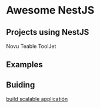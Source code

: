 # Awesome NestJS

## Projects using NestJS
Novu 
Teable 
ToolJet 

## Examples


## Buiding
[build scalable applicatión](https://www.bymoji.com/blog/Build_Scalable_Event_Driven_Applications_with_Nestjs)
